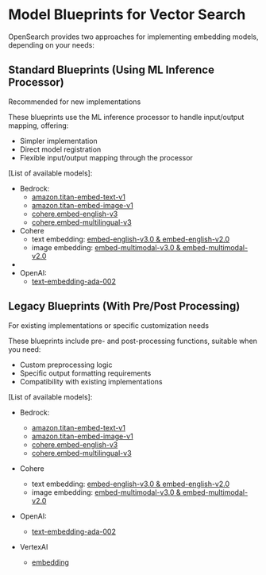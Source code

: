 # Model Blueprints for Vector Search

OpenSearch provides two approaches for implementing embedding models, depending on your needs:

## Standard Blueprints (Using ML Inference Processor)
Recommended for new implementations

These blueprints use the ML inference processor to handle input/output mapping, offering:

- Simpler implementation
- Direct model registration 
- Flexible input/output mapping through the processor

[List of available models]:
- Bedrock:
  - [amazon.titan-embed-text-v1](https://github.com/opensearch-project/ml-commons/blob/main/docs/remote_inference_blueprints/standard_blueprints/bedrock_connector_titan_embedding_standard_blueprint.md)
  - [amazon.titan-embed-image-v1](https://github.com/opensearch-project/ml-commons/blob/main/docs/remote_inference_blueprints/standard_blueprints/bedrock_connector_titan_multimodal_embedding_standard_blueprint.md)
  - [cohere.embed-english-v3](https://github.com/opensearch-project/ml-commons/blob/main/docs/remote_inference_blueprints/standard_blueprints/bedrock_connector_cohere_cohere.embed-english-v3_standard_blueprint.md)
  - [cohere.embed-multilingual-v3](https://github.com/opensearch-project/ml-commons/blob/main/docs/remote_inference_blueprints/standard_blueprints/bedrock_connector_cohere_cohere.embed-multilingual-v3_standard_blueprint.md)
- Cohere
  - text embedding: [embed-english-v3.0 & embed-english-v2.0](https://github.com/opensearch-project/ml-commons/blob/main/docs/remote_inference_blueprints/standard_blueprints/cohere_connector_text_embedding_standard_blueprint.md)
  - image embedding: [embed-multimodal-v3.0 & embed-multimodal-v2.0](https://github.com/opensearch-project/ml-commons/blob/main/docs/remote_inference_blueprints/standard_blueprints/cohere_connector_image_embedding_blueprint.md)
- 
- OpenAI:
  - [text-embedding-ada-002](https://github.com/opensearch-project/ml-commons/blob/main/docs/remote_inference_blueprints/standard_blueprints/openai_connector_embedding_standard_blueprint.md)

## Legacy Blueprints (With Pre/Post Processing)
For existing implementations or specific customization needs

These blueprints include pre- and post-processing functions, suitable when you need:

- Custom preprocessing logic
- Specific output formatting requirements
- Compatibility with existing implementations

[List of available models]:

- Bedrock:
  - [amazon.titan-embed-text-v1](https://github.com/opensearch-project/ml-commons/blob/main/docs/remote_inference_blueprints/bedrock_connector_titan_embedding_blueprint.md)
  - [amazon.titan-embed-image-v1](https://github.com/opensearch-project/ml-commons/blob/main/docs/remote_inference_blueprints/bedrock_connector_titan_multimodal_embedding_blueprint.md)
  - [cohere.embed-english-v3](https://github.com/opensearch-project/ml-commons/blob/main/docs/remote_inference_blueprints/bedrock_connector_cohere_cohere.embed-english-v3_blueprint.md)
  - [cohere.embed-multilingual-v3](https://github.com/opensearch-project/ml-commons/blob/main/docs/remote_inference_blueprints/bedrock_connector_cohere_cohere.embed-multilingual-v3_blueprint.md)
- Cohere
  - text embedding: [embed-english-v3.0 & embed-english-v2.0](https://github.com/opensearch-project/ml-commons/blob/main/docs/remote_inference_blueprints/cohere_connector_embedding_blueprint.md)
  - image embedding: [embed-multimodal-v3.0 & embed-multimodal-v2.0](https://github.com/opensearch-project/ml-commons/blob/main/docs/remote_inference_blueprints/cohere_connector_image_embedding_blueprint.md)

- OpenAI: 
  - [text-embedding-ada-002](https://github.com/opensearch-project/ml-commons/blob/main/docs/remote_inference_blueprints/openai_connector_embedding_blueprint.md)
  
- VertexAI
  - [embedding](https://github.com/opensearch-project/ml-commons/blob/main/docs/remote_inference_blueprints/gcp_vertexai_connector_embedding_blueprint.md)